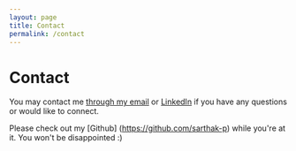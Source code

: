 ```yaml
---
layout: page
title: Contact
permalink: /contact
---
```


# Contact

You may contact me [through my email](mailto:pusarthak@gmail.com) or [LinkedIn](https://www.linkedin.com/in/sarthak-p/) if you have any questions or would like to connect.

Please check out my [Github] (https://github.com/sarthak-p) while you're at it. You won't be disappointed :)
